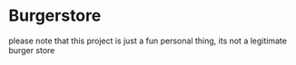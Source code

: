# Burgerstore
please note that this project is just a fun personal thing, its not a legitimate burger store
